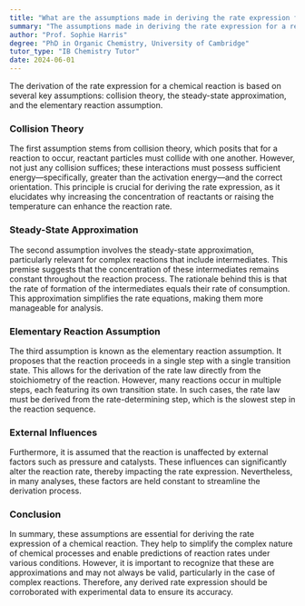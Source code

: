 ```yaml
---
title: "What are the assumptions made in deriving the rate expression for a reaction?"
summary: "The assumptions made in deriving the rate expression for a reaction include the collision theory, steady state approximation, and elementary reaction assumption."
author: "Prof. Sophie Harris"
degree: "PhD in Organic Chemistry, University of Cambridge"
tutor_type: "IB Chemistry Tutor"
date: 2024-06-01
---
```


The derivation of the rate expression for a chemical reaction is based on several key assumptions: collision theory, the steady-state approximation, and the elementary reaction assumption.

### Collision Theory

The first assumption stems from collision theory, which posits that for a reaction to occur, reactant particles must collide with one another. However, not just any collision suffices; these interactions must possess sufficient energy—specifically, greater than the activation energy—and the correct orientation. This principle is crucial for deriving the rate expression, as it elucidates why increasing the concentration of reactants or raising the temperature can enhance the reaction rate.

### Steady-State Approximation

The second assumption involves the steady-state approximation, particularly relevant for complex reactions that include intermediates. This premise suggests that the concentration of these intermediates remains constant throughout the reaction process. The rationale behind this is that the rate of formation of the intermediates equals their rate of consumption. This approximation simplifies the rate equations, making them more manageable for analysis.

### Elementary Reaction Assumption

The third assumption is known as the elementary reaction assumption. It proposes that the reaction proceeds in a single step with a single transition state. This allows for the derivation of the rate law directly from the stoichiometry of the reaction. However, many reactions occur in multiple steps, each featuring its own transition state. In such cases, the rate law must be derived from the rate-determining step, which is the slowest step in the reaction sequence.

### External Influences

Furthermore, it is assumed that the reaction is unaffected by external factors such as pressure and catalysts. These influences can significantly alter the reaction rate, thereby impacting the rate expression. Nevertheless, in many analyses, these factors are held constant to streamline the derivation process.

### Conclusion

In summary, these assumptions are essential for deriving the rate expression of a chemical reaction. They help to simplify the complex nature of chemical processes and enable predictions of reaction rates under various conditions. However, it is important to recognize that these are approximations and may not always be valid, particularly in the case of complex reactions. Therefore, any derived rate expression should be corroborated with experimental data to ensure its accuracy.
    